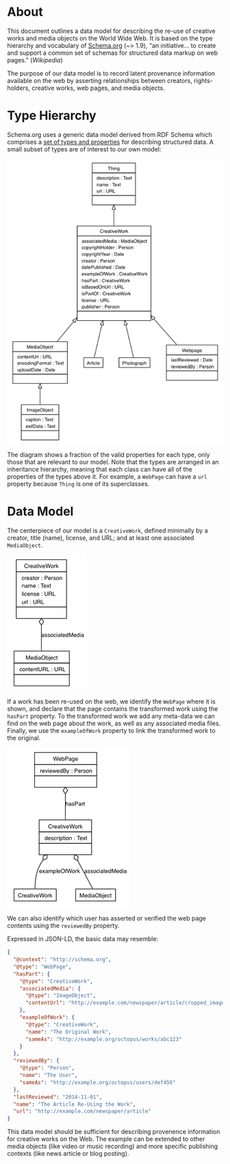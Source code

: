 About
=====

This document outlines a data model for describing the re-use of creative works and media objects on the World Wide Web. It is based on the type hierarchy and vocabulary of [Schema.org](http://schema.org/) (~> 1.9), "an initiative... to create and support a common set of schemas for structured data markup on web pages." (*Wikipedia*)

The purpose of our data model is to record latent provenance information available on the web by asserting relationships between creators, rights-holders, creative works, web pages, and media objects.

Type Hierarchy
==============

Schema.org uses a generic data model derived from RDF Schema which comprises a [set of types and properties](http://schema.org/docs/full.html) for describing structured data. A small subset of types are of interest to our own model:

![TypeHierarchy.png](https://raw.githubusercontent.com/christopheradams/tentacles/master/uml/TypeHierarchy.png)

The diagram shows a fraction of the valid properties for each type, only those that are relevant to our model. Note that the types are arranged in an inheritance hierarchy, meaning that each class can have all of the properties of the types above it. For example, a `WebPage` can have a `url` property because `Thing` is one of its superclasses.

Data Model
==========

The centerpiece of our model is a `CreativeWork`, defined minimally by a creator, title (name), license, and URL; and at least one associated `MediaObject`.

![UseCase.png](https://raw.githubusercontent.com/christopheradams/tentacles/master/uml/UseCase.png)

If a work has been re-used on the web, we identify the `WebPage` where it is shown, and declare that the page contains the transformed work using the `hasPart` property. To the transformed work we add any meta-data we can find on the web page about the work, as well as any associated media files. Finally, we use the `exampleOfWork` property to link the transformed work to the original.

![ReuseCase.png](https://raw.githubusercontent.com/christopheradams/tentacles/master/uml/ReuseCase.png)

We can also identify which user has asserted or verified the web page contents using the `reviewedBy` property.

Expressed in JSON-LD, the basic data may resemble:

```json
{
  "@context": "http://schema.org",
  "@type": "WebPage",
  "hasPart": {
    "@type": "CreativeWork",
    "associatedMedia": {
      "@type": "ImageObject",
      "contentUrl": "http://example.com/newspaper/article/cropped_image.jpg"
    },
    "exampleOfWork": {
      "@type": "CreativeWork",
      "name": "The Original Work",
      "sameAs": "http://example.org/octopus/works/abc123"
    }
  },
  "reviewedBy": {
    "@type": "Person",
    "name": "The User",
    "sameAs": "http://example.org/octopus/users/def456"
  },
  "lastReviewed": "2014-11-01",
  "name": "The Article Re-Using the Work",
  "url": "http://example.com/newspaper/article"
}
```

This data model should be sufficient for describing provenence information for creative works on the Web. The example can be extended to other media objects (like video or music recording) and more specific publishing contexts (like news article or blog posting).

